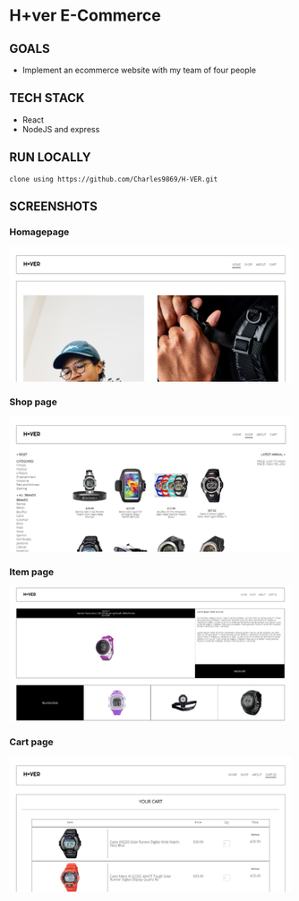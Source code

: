 # H+ver E-Commerce

###

## GOALS

- Implement an ecommerce website with my team of four people

## TECH STACK

- React
- NodeJS and express

## RUN LOCALLY
```
clone using https://github.com/Charles9869/H-VER.git
```
## SCREENSHOTS

### Homagepage

![image](./server/assets/homepage.png)

### Shop page

![image](./server/assets/shop.png)

### Item page

![image](./server/assets/item.png)

### Cart page

![image](./server/assets/cart.png)

